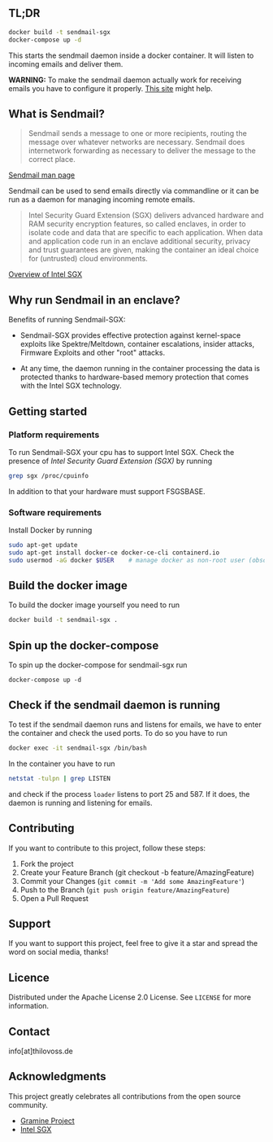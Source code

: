 ## TL;DR
```sh
docker build -t sendmail-sgx
docker-compose up -d
```
This starts the sendmail daemon inside a docker container. It will listen to incoming emails and deliver them.

<b>WARNING:</b> To make the sendmail daemon actually work for receiving emails you have to configure it properly. [This site](https://tldp.org/LDP/lame/LAME/linux-admin-made-easy/sendmail-upgrades.html) might help.

## What is Sendmail?

> Sendmail sends a message to one or more recipients, routing the message over whatever networks are necessary. Sendmail does internetwork forwarding as necessary to deliver the message to the correct place.

[Sendmail man page](https://linux.die.net/man/8/sendmail.sendmail)

Sendmail can be used to send emails directly via commandline or it can be run as a daemon for managing incoming remote emails.

> Intel Security Guard Extension (SGX) delivers advanced hardware and RAM security encryption features, so called enclaves, in order to isolate code and data that are specific to each application. When data and application code run in an enclave additional security, privacy and trust guarantees are given, making the container an ideal choice for (untrusted) cloud environments.

[Overview of Intel SGX](https://www.intel.com/content/www/us/en/developer/tools/software-guard-extensions/overview.html)

## Why run Sendmail in an enclave?
Benefits of running Sendmail-SGX:

* Sendmail-SGX provides effective protection against kernel-space exploits like Spektre/Meltdown, container escalations, insider attacks, Firmware Exploits and other "root" attacks.

* At any time, the daemon running in the container processing the data is protected thanks to hardware-based memory protection that comes with the Intel SGX technology. 

## Getting started
### Platform requirements
To run Sendmail-SGX your cpu has to support Intel SGX. Check the presence of <i>Intel Security Guard Extension (SGX)</i> by running
```sh
grep sgx /proc/cpuinfo
```
In addition to that your hardware must support FSGSBASE. 

### Software requirements
Install Docker by running 
```sh
sudo apt-get update
sudo apt-get install docker-ce docker-ce-cli containerd.io
sudo usermod -aG docker $USER    # manage docker as non-root user (obsolete as of docker 19.3) 
```
## Build the docker image
To build the docker image yourself you need to run 
```sh
docker build -t sendmail-sgx .
```

## Spin up the docker-compose
To spin up the docker-compose for sendmail-sgx run 
```
docker-compose up -d
```

## Check if the sendmail daemon is running
To test if the sendmail daemon runs and listens for emails, we have to enter the container and check the used ports. To do so you have to run 

```sh
docker exec -it sendmail-sgx /bin/bash
```
In the container you have to run 

```sh
netstat -tulpn | grep LISTEN
```
and check if the process `loader` listens to port 25 and 587. If it does, the daemon is running and listening for emails.

## Contributing
If you want to contribute to this project, follow these steps: <br>
1. Fork the project
2. Create your Feature Branch (git checkout -b feature/AmazingFeature)
3. Commit your Changes (`git commit -m 'Add some AmazingFeature'`)
4. Push to the Branch (`git push origin feature/AmazingFeature`)
5. Open a Pull Request

## Support
If you want to support this project, feel free to give it a star and spread the word on social media, thanks!

## Licence
Distributed under the Apache License 2.0 License. See `LICENSE` for more information.

## Contact
info[at]thilovoss.de

## Acknowledgments
This project greatly celebrates all contributions from the open source community. 

* [Gramine Project](https://github.com/gramineproject)
* [Intel SGX](https://github.com/intel/linux-sgx-driver)